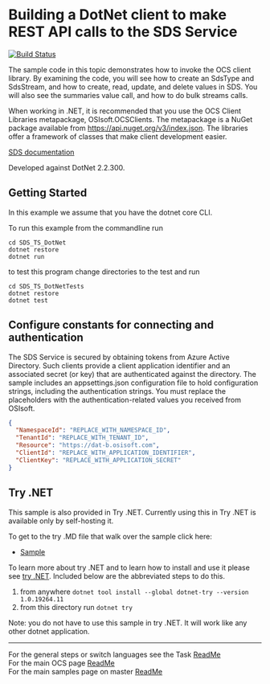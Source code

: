 # Building a DotNet client to make REST API calls to the SDS Service

[![Build Status](https://dev.azure.com/osieng/engineering/_apis/build/status/product-readiness/OCS/SDS_TS_DotNet?branchName=master)](https://dev.azure.com/osieng/engineering/_build/latest?definitionId=926&branchName=master)

The sample code in this topic demonstrates how to invoke the OCS client library. By examining the code, you will see how to create an SdsType and SdsStream, and how to create, read, update, and delete values in SDS. You will also see the summaries value call, and how to do bulk streams calls.

When working in .NET, it is recommended that you use the OCS Client Libraries metapackage, OSIsoft.OCSClients. The metapackage is a NuGet package available from https://api.nuget.org/v3/index.json. The libraries offer a framework of classes that make client development easier.

[SDS documentation](https://ocs-docs.osisoft.com/Documentation/SequentialDataStore/Data_Store_and_SDS.html)

Developed against DotNet 2.2.300.

## Getting Started

In this example we assume that you have the dotnet core CLI.

To run this example from the commandline run

```
cd SDS_TS_DotNet
dotnet restore
dotnet run
```

to test this program change directories to the test and run

```
cd SDS_TS_DotNetTests
dotnet restore
dotnet test
```

## Configure constants for connecting and authentication

The SDS Service is secured by obtaining tokens from Azure Active Directory. Such clients provide a client application identifier and an associated secret (or key) that are authenticated against the directory. The sample includes an appsettings.json configuration file to hold configuration strings, including the authentication strings. You must replace the placeholders with the authentication-related values you received from OSIsoft.

```json
{
  "NamespaceId": "REPLACE_WITH_NAMESPACE_ID",
  "TenantId": "REPLACE_WITH_TENANT_ID",
  "Resource": "https://dat-b.osisoft.com",
  "ClientId": "REPLACE_WITH_APPLICATION_IDENTIFIER",
  "ClientKey": "REPLACE_WITH_APPLICATION_SECRET"
}
```

## Try .NET

This sample is also provided in Try .NET. Currently using this in Try .NET is available only by self-hosting it.

To get to the try .MD file that walk over the sample click here:

- [Sample](./Sample.md)

To learn more about try .NET and to learn how to install and use it please see [try .NET](https://github.com/dotnet/try). Included below are the abbreviated steps to do this.

1. from anywhere `dotnet tool install --global dotnet-try --version 1.0.19264.11`
2. from this directory run `dotnet try`

Note: you do not have to use this sample in try .NET. It will work like any other dotnet application.

---

For the general steps or switch languages see the Task [ReadMe](../../../)  
For the main OCS page [ReadMe](https://github.com/osisoft/OSI-Samples-OCS)  
For the main samples page on master [ReadMe](https://github.com/osisoft/OSI-Samples)
